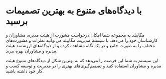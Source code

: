 # با دیدگاه‌های متنوع به بهترین تصمیمات برسید

مگابیلد به مجموعه شما امکان درخواست مشورت از هیئت مدیره، مشاوران و کارشناسان خود را می‌دهد. با سیستم مدیریت مگابیلد می‌توانید نظرات و مشورت‌های مختلف را به صورت جامع و در یک نگاه مشاهده کرده و از دیدگاه‌های ارزشمند هیئت مدیره و مشاوران بهره ببرید.

این سیستم به شما این فرصت را می‌دهد که به بهترین شکل از دیدگاه‌های متنوع هیئت مدیره و مشاوران استفاده کنید و تصمیم‌گیری‌های بهتری را در مدیریت و توسعه کسب و کار خود داشته باشید.